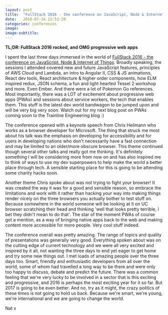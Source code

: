 ```yaml
---
layout: post
title:  "FullStack 2016 - the conference on JavaScript, Node & Internet of Things"
date:   2016-07-16 22:53:20
categories: conferences
image:
image-subtitle:
---
```


**TL;DR: FullStack 2016 rocked, and OMG progressive web apps**

I spent the last three days immersed in the world of <a href="https://skillsmatter.com/conferences/7278-fullstack-2016-the-conference-on-javascript-node-and-internet-of-things#overview">FullStack 2016 - the conference on JavaScript, Node & Internet of Things</a>. Broadly speaking, the sessions I attended covered new and future JavaScript features, principles of AWS Cloud and Lambda, an intro to Angular II, CSS & JS animations, React dev tools, React architecture & higher order components, how ELM inspired redux, JSON schema, a fun and light hearted Tessel 2 workshop and more. Even Ember. And there were a lot of Pokemon Go references. Most importantly, there was a LOT of excitement about progressive web apps (PWAs) and sessions about service workers, the tech that enables them. This stuff is the latest dev world bandwagon to be jumped upon and will be very big very soon. Watch out for my next blog post on PWAs coming soon to the Trainline Engineering blog :)

The conference opened with a keynote speech from Chris Heilmann who works as a browser developer for Microsoft. The thing that struck me most about his talk was the emphasis on developing for accessibility and for users in developing nations who don't necessarily have a fast connection and may be limited to an older/more obscure browser. This theme continued though several other talks and really got me thinking. It's definitely something I will be considering more from now on and has also inspired me to think of ways to use my dev superpowers to help make the world a better place through tech. A sensible starting place for this is going to be attending some charity hacks soon.

Another theme Chris spoke about was not trying to fight your browser! It was created the way it was for a good and sensible reason, so embrace the limitations and work with it rather than hacking your way into making things render nicely on the three browsers you actually bother to test stuff on. Because somewhere in the world someone will be looking at it on UC browser scratching their head and thinking 'well that looks pretty terrible, I bet they didn\'t mean to do that'. The star of the moment PWAs of course got a mention, as a way of bringing native apps back to the web and making content more accessible for more people. Very cool stuff indeed.

The conference overall was pretty amazing. The range of topics and quality of presentations was generally very good. Everything spoken about was on the cutting edge of current technology and we were all very excited and inspired by it all, not wanting the three days to end yet eager to get home and try some new things out. I met loads of amazing people over the three days too. Smart, friendly and enthusiastic developers from all over the world, some of whom had travelled a long way to be there and were only too happy to discuss, debate and predict the future. There was a common feeling that we're very lucky to be involved in a sector that is this exciting and progressive, and 2016 is perhaps the most exciting year for it so far. But 2017 is going to be even better. And no, try as it might, the crazy politics of these times is not going to hold us back. Because we're smart, we're young, we're international and we are going to change the world.

Nat x
